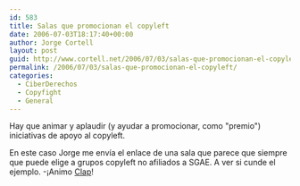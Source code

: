 ```yaml
---
id: 583
title: Salas que promocionan el copyleft
date: 2006-07-03T18:17:40+00:00
author: Jorge Cortell
layout: post
guid: http://www.cortell.net/2006/07/03/salas-que-promocionan-el-copyleft/
permalink: /2006/07/03/salas-que-promocionan-el-copyleft/
categories:
  - CiberDerechos
  - Copyfight
  - General
---
```

Hay que animar y aplaudir (y ayudar a promocionar, como "premio") iniciativas de apoyo al copyleft.

En este caso Jorge me enví­a el enlace de una sala que parece que siempre que puede elige a grupos copyleft no afiliados a SGAE. A ver si cunde el ejemplo. -¡Animo <a target="_blank" title="Sala Clap" href="http://clap.ws/">Clap</a>!